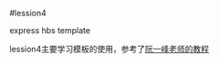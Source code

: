 #lession4

express hbs template

lession4主要学习模板的使用，参考了[阮一峰老师的教程](http://javascript.ruanyifeng.com/nodejs/express.html)

